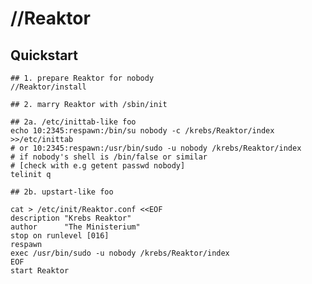 # //Reaktor

## Quickstart

    ## 1. prepare Reaktor for nobody
    //Reaktor/install

    ## 2. marry Reaktor with /sbin/init

    ## 2a. /etc/inittab-like foo
    echo 10:2345:respawn:/bin/su nobody -c /krebs/Reaktor/index >>/etc/inittab
    # or 10:2345:respawn:/usr/bin/sudo -u nobody /krebs/Reaktor/index
    # if nobody's shell is /bin/false or similar
    # [check with e.g getent passwd nobody]
    telinit q

    ## 2b. upstart-like foo

    cat > /etc/init/Reaktor.conf <<EOF
    description "Krebs Reaktor"
    author      "The Ministerium"
    stop on runlevel [016]
    respawn
    exec /usr/bin/sudo -u nobody /krebs/Reaktor/index
    EOF
    start Reaktor
